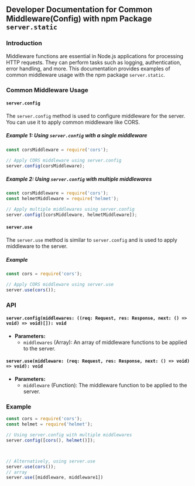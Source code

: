 ## Developer Documentation for Common Middleware(Config) with npm Package `server.static`

### Introduction

Middleware functions are essential in Node.js applications for processing HTTP requests. They can perform tasks such as logging, authentication, error handling, and more. This documentation provides examples of common middleware usage with the npm package `server.static`.

### Common Middleware Usage

#### `server.config`

The `server.config` method is used to configure middleware for the server. You can use it to apply common middleware like CORS.

##### Example 1: Using `server.config` with a single middleware

```javascript
const corsMiddleware = require('cors');

// Apply CORS middleware using server.config
server.config(corsMiddleware);
```

##### Example 2: Using `server.config` with multiple middlewares

```javascript
const corsMiddleware = require('cors');
const helmetMiddleware = require('helmet');

// Apply multiple middlewares using server.config
server.config([corsMiddleware, helmetMiddleware]);
```

#### `server.use`

The `server.use` method is similar to `server.config` and is used to apply middleware to the server.

##### Example

```javascript
const cors = require('cors');

// Apply CORS middleware using server.use
server.use(cors());
```

### API

#### `server.config(middlewares: ((req: Request, res: Response, next: () => void) => void)[]): void`

- **Parameters:**
  - `middlewares` (Array): An array of middleware functions to be applied to the server.

#### `server.use(middleware: (req: Request, res: Response, next: () => void) => void): void`

- **Parameters:**
  - `middleware` (Function): The middleware function to be applied to the server.

### Example

```javascript
const cors = require('cors');
const helmet = require('helmet');

// Using server.config with multiple middlewares
server.config([cors(), helmet()]);



// Alternatively, using server.use
server.use(cors());
// array
server.use([middleware, middleware1])
```
